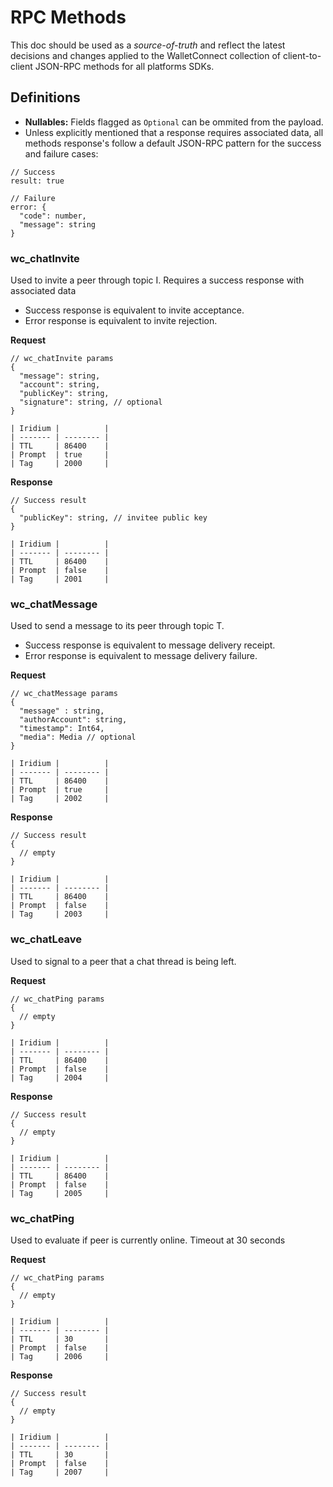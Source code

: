# RPC Methods

This doc should be used as a _source-of-truth_ and reflect the latest decisions and changes applied to the WalletConnect collection of client-to-client JSON-RPC methods for all platforms SDKs.

## Definitions

- **Nullables:** Fields flagged as `Optional` can be ommited from the payload.
- Unless explicitly mentioned that a response requires associated data, all methods response's follow a default JSON-RPC pattern for the success and failure cases:

```jsonc
// Success
result: true

// Failure
error: {
  "code": number,
  "message": string
}
```

### wc_chatInvite

Used to invite a peer through topic I. Requires a success response with associated data

- Success response is equivalent to invite acceptance.
- Error response is equivalent to invite rejection.

**Request**

```jsonc
// wc_chatInvite params
{
  "message": string,
  "account": string,
  "publicKey": string,
  "signature": string, // optional
}

| Iridium |          |
| ------- | -------- |
| TTL     | 86400    |
| Prompt  | true     |
| Tag     | 2000     |

```

**Response**

```jsonc
// Success result
{
  "publicKey": string, // invitee public key
}

| Iridium |          |
| ------- | -------- |
| TTL     | 86400    |
| Prompt  | false    |
| Tag     | 2001     |
```

### wc_chatMessage

Used to send a message to its peer through topic T.

- Success response is equivalent to message delivery receipt.
- Error response is equivalent to message delivery failure.

**Request**

```jsonc
// wc_chatMessage params
{
  "message" : string,
  "authorAccount": string,
  "timestamp": Int64,
  "media": Media // optional
}

| Iridium |          |
| ------- | -------- |
| TTL     | 86400    |
| Prompt  | true     |
| Tag     | 2002     |
```

**Response**

```jsonc
// Success result
{
  // empty
}

| Iridium |          |
| ------- | -------- |
| TTL     | 86400    |
| Prompt  | false    |
| Tag     | 2003     |
```

### wc_chatLeave

Used to signal to a peer that a chat thread is being left.

**Request**

```jsonc
// wc_chatPing params
{
  // empty
}

| Iridium |          |
| ------- | -------- |
| TTL     | 86400    |
| Prompt  | false    |
| Tag     | 2004     |
```

**Response**

```jsonc
// Success result
{
  // empty
}

| Iridium |          |
| ------- | -------- |
| TTL     | 86400    |
| Prompt  | false    |
| Tag     | 2005     |
```

### wc_chatPing

Used to evaluate if peer is currently online. Timeout at 30 seconds

**Request**

```jsonc
// wc_chatPing params
{
  // empty
}

| Iridium |          |
| ------- | -------- |
| TTL     | 30       |
| Prompt  | false    |
| Tag     | 2006     |
```

**Response**

```jsonc
// Success result
{
  // empty
}

| Iridium |          |
| ------- | -------- |
| TTL     | 30       |
| Prompt  | false    |
| Tag     | 2007     |
```
